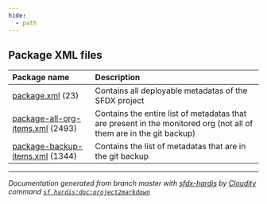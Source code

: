 ```yaml
---
hide:
  - path
---
```


## Package XML files

| Package name | Description |
| :----------- | :---------- |
| [package.xml](package.xml.md) (23) | Contains all deployable metadatas of the SFDX project |
| [package-all-org-items.xml](package-all-org-items.xml.md) (2493) | Contains the entire list of metadatas that are present in the monitored org (not all of them are in the git backup) |
| [package-backup-items.xml](package-backup-items.xml.md) (1344) | Contains the list of metadatas that are in the git backup |

___

_Documentation generated from branch master with [sfdx-hardis](https://sfdx-hardis.cloudity.com) by [Cloudity](https://cloudity.com) command [`sf hardis:doc:project2markdown`](https://sfdx-hardis.cloudity.com/hardis/doc/project2markdown/)_
